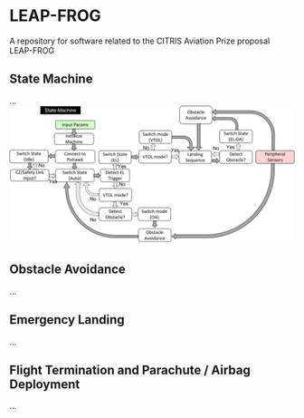 # LEAP-FROG
A repository for software related to the CITRIS Aviation Prize proposal LEAP-FROG
## State Machine
...
![test](https://github.com/dhollenbeck1/LEAP-FROG/blob/main/images/state-machine_v0.png?raw=true)

## Obstacle Avoidance
...

## Emergency Landing
...

## Flight Termination and Parachute / Airbag Deployment
...
